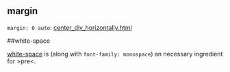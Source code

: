 ## margin

`margin: 0 auto`: [center_div_horizontally.html](https://github.com/ReneNyffenegger/about-css/blob/master/positioning/margin_0_auto.html)

##white-space

[white-space](https://github.com/ReneNyffenegger/about-css/blob/master/properties/white-space.html) is (along with `font-family: monospace`) an
necessary ingredient for &gt;pre&lt;.
